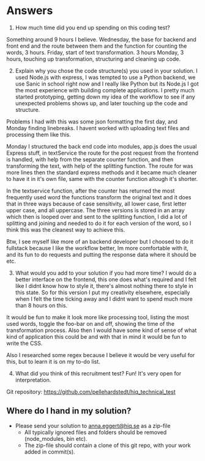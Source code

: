 # Answers #

1. How much time did you end up spending on this coding test?

Something around 9 hours I believe.
Wednesday, the base for backend and front end and the route between them and the function for counting the words, 3 hours. 
Friday, start of text transformation. 3 hours
Monday, 3 hours, touching up transformation, structuring and cleaning up code.

2. Explain why you chose the code structure(s) you used in your solution.
I used Node.js with express, I was tempted to use a Python backend, we use Sanic in school right now and I really like Python but its Node.js I got the most experience with building complete applications. I pretty much started prototyping, getting down my idea of the workflow to see if any unexpected problems shows up, and later touching up the code and structure.

Problems I had with this was some json formatting the first day, and Monday finding linebreaks. I havent worked with uploading text files and processing them like this.

Monday I structured the back end code into modules, app.js does the usual Express stuff, in textService the route for the post request from the frontend is handled, with help from the separate counter function, and then transforming the text, with help of the splitting function. The route for was more lines then the standard express methods and it became much cleaner to have it in it's own file, same with the counter function altough it's shorter.

In the textservice function, after the counter has returned the most frequently used word the functions transform the original text and it does that in three ways because of case sensitivity, all lower case, first letter upper case, and all uppercase. The three versions is stored in an array which then is looped over and sent to the splitting function, I did a lot of splitting and joining and needed to do it for each version of the word, so I think this was the cleanest way to achieve this.

Btw, I see myself like more of an backend developer but I choosed to do it fullstack because I like the workflow better, Im more comfortable with it, and its fun to do requests and putting the response data where it should be etc.

3. What would you add to your solution if you had more time?
I would do a better interface on the frontend, this one does what's required and I felt like I didnt know how to style it, there's almost nothing there to style in this state. So for this version I put my creativity elsewhere, especially when I felt the time ticking away and I didnt want to spend much more than 8 hours on this.

It would be fun to make it look more like processing tool, listing the most used words, toggle the foo-bar on and off, showing the time of the transformation process. Also then I would have some kind of sense of what kind of application this could be and with that in mind it would be fun to write the CSS.

Also I researched some regex because I believe it would be very useful for this, but to learn it is on my to-do list.

4. What did you think of this recruitment test?
Fun! It's very open for interpretation.

Git repository:
https://github.com/pellehardstedt/hiq_technical_test

## Where do I hand in my solution? ##
* Please send your solution to [anna.eggert@hiq.se](mailto:anna.eggert@hiq.se) as a zip-file 
    * All typically ignored files and folders should be removed (node_modules, bin etc).
    * The zip-file should contain a clone of this git repo, with your work added in commit(s).
